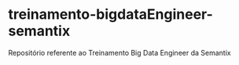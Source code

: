 # treinamento-bigdataEngineer-semantix
Repositório referente ao Treinamento Big Data Engineer da Semantix
